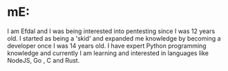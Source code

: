 # mE:
I am Efdal and I was being interested into pentesting since I was 12 years old. I started as being a 'skid' and expanded me knowledge by becoming a developer once I was 14 years old. I have expert Python programming knowledge and currently I am learning and interested in languages like NodeJS, Go , C and Rust.
